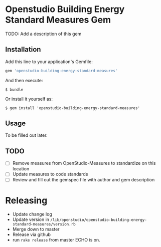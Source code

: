 # Openstudio Building Energy Standard Measures Gem

TODO: Add a description of this gem

## Installation

Add this line to your application's Gemfile:

```ruby
gem 'openstudio-building-energy-standard-measures'
```

And then execute:

    $ bundle

Or install it yourself as:

    $ gem install 'openstudio-building-energy-standard-measures'

## Usage

To be filled out later. 

## TODO

- [ ] Remove measures from OpenStudio-Measures to standardize on this location
- [ ] Update measures to code standards
- [ ] Review and fill out the gemspec file with author and gem description

# Releasing

* Update change log
* Update version in `/lib/openstudio/openstudio-building-energy-standard-measures/version.rb`
* Merge down to master
* Release via github
* run `rake release` from master
ECHO is on.
